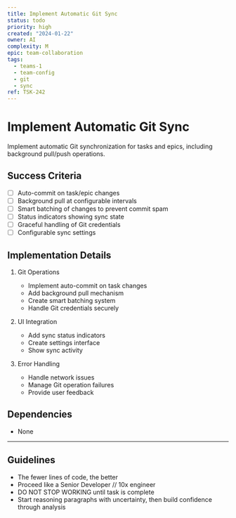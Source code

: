 ```yaml
---
title: Implement Automatic Git Sync
status: todo
priority: high
created: "2024-01-22"
owner: AI
complexity: M
epic: team-collaboration
tags:
  - teams-1
  - team-config
  - git
  - sync
ref: TSK-242
---
```


# Implement Automatic Git Sync

Implement automatic Git synchronization for tasks and epics, including background pull/push operations.

## Success Criteria

- [ ] Auto-commit on task/epic changes
- [ ] Background pull at configurable intervals
- [ ] Smart batching of changes to prevent commit spam
- [ ] Status indicators showing sync state
- [ ] Graceful handling of Git credentials
- [ ] Configurable sync settings

## Implementation Details

1. Git Operations

   - Implement auto-commit on task changes
   - Add background pull mechanism
   - Create smart batching system
   - Handle Git credentials securely

2. UI Integration

   - Add sync status indicators
   - Create settings interface
   - Show sync activity

3. Error Handling
   - Handle network issues
   - Manage Git operation failures
   - Provide user feedback

## Dependencies

- None

---

## Guidelines

- The fewer lines of code, the better
- Proceed like a Senior Developer // 10x engineer
- DO NOT STOP WORKING until task is complete
- Start reasoning paragraphs with uncertainty, then build confidence through analysis
